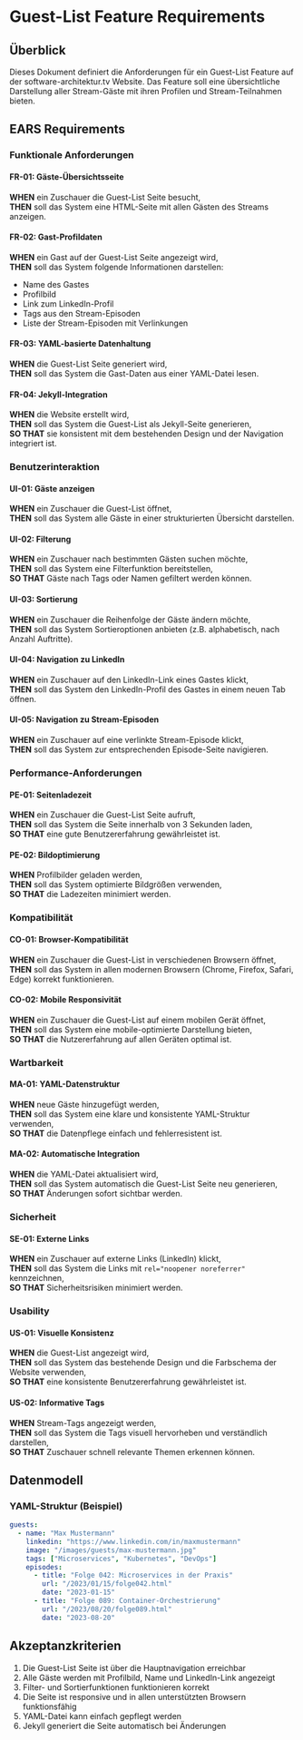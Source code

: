 # Guest-List Feature Requirements

## Überblick
Dieses Dokument definiert die Anforderungen für ein Guest-List Feature auf der software-architektur.tv Website. Das Feature soll eine übersichtliche Darstellung aller Stream-Gäste mit ihren Profilen und Stream-Teilnahmen bieten.

## EARS Requirements

### Funktionale Anforderungen

#### FR-01: Gäste-Übersichtsseite
**WHEN** ein Zuschauer die Guest-List Seite besucht,  
**THEN** soll das System eine HTML-Seite mit allen Gästen des Streams anzeigen.

#### FR-02: Gast-Profildaten
**WHEN** ein Gast auf der Guest-List Seite angezeigt wird,  
**THEN** soll das System folgende Informationen darstellen:
- Name des Gastes
- Profilbild
- Link zum LinkedIn-Profil
- Tags aus den Stream-Episoden
- Liste der Stream-Episoden mit Verlinkungen

#### FR-03: YAML-basierte Datenhaltung
**WHEN** die Guest-List Seite generiert wird,  
**THEN** soll das System die Gast-Daten aus einer YAML-Datei lesen.

#### FR-04: Jekyll-Integration
**WHEN** die Website erstellt wird,  
**THEN** soll das System die Guest-List als Jekyll-Seite generieren,  
**SO THAT** sie konsistent mit dem bestehenden Design und der Navigation integriert ist.

### Benutzerinteraktion

#### UI-01: Gäste anzeigen
**WHEN** ein Zuschauer die Guest-List öffnet,  
**THEN** soll das System alle Gäste in einer strukturierten Übersicht darstellen.

#### UI-02: Filterung
**WHEN** ein Zuschauer nach bestimmten Gästen suchen möchte,  
**THEN** soll das System eine Filterfunktion bereitstellen,  
**SO THAT** Gäste nach Tags oder Namen gefiltert werden können.

#### UI-03: Sortierung
**WHEN** ein Zuschauer die Reihenfolge der Gäste ändern möchte,  
**THEN** soll das System Sortieroptionen anbieten (z.B. alphabetisch, nach Anzahl Auftritte).

#### UI-04: Navigation zu LinkedIn
**WHEN** ein Zuschauer auf den LinkedIn-Link eines Gastes klickt,  
**THEN** soll das System den LinkedIn-Profil des Gastes in einem neuen Tab öffnen.

#### UI-05: Navigation zu Stream-Episoden
**WHEN** ein Zuschauer auf eine verlinkte Stream-Episode klickt,  
**THEN** soll das System zur entsprechenden Episode-Seite navigieren.

### Performance-Anforderungen

#### PE-01: Seitenladezeit
**WHEN** ein Zuschauer die Guest-List Seite aufruft,  
**THEN** soll das System die Seite innerhalb von 3 Sekunden laden,  
**SO THAT** eine gute Benutzererfahrung gewährleistet ist.

#### PE-02: Bildoptimierung
**WHEN** Profilbilder geladen werden,  
**THEN** soll das System optimierte Bildgrößen verwenden,  
**SO THAT** die Ladezeiten minimiert werden.

### Kompatibilität

#### CO-01: Browser-Kompatibilität
**WHEN** ein Zuschauer die Guest-List in verschiedenen Browsern öffnet,  
**THEN** soll das System in allen modernen Browsern (Chrome, Firefox, Safari, Edge) korrekt funktionieren.

#### CO-02: Mobile Responsivität
**WHEN** ein Zuschauer die Guest-List auf einem mobilen Gerät öffnet,  
**THEN** soll das System eine mobile-optimierte Darstellung bieten,  
**SO THAT** die Nutzererfahrung auf allen Geräten optimal ist.

### Wartbarkeit

#### MA-01: YAML-Datenstruktur
**WHEN** neue Gäste hinzugefügt werden,  
**THEN** soll das System eine klare und konsistente YAML-Struktur verwenden,  
**SO THAT** die Datenpflege einfach und fehlerresistent ist.

#### MA-02: Automatische Integration
**WHEN** die YAML-Datei aktualisiert wird,  
**THEN** soll das System automatisch die Guest-List Seite neu generieren,  
**SO THAT** Änderungen sofort sichtbar werden.

### Sicherheit

#### SE-01: Externe Links
**WHEN** ein Zuschauer auf externe Links (LinkedIn) klickt,  
**THEN** soll das System die Links mit `rel="noopener noreferrer"` kennzeichnen,  
**SO THAT** Sicherheitsrisiken minimiert werden.

### Usability

#### US-01: Visuelle Konsistenz
**WHEN** die Guest-List angezeigt wird,  
**THEN** soll das System das bestehende Design und die Farbschema der Website verwenden,  
**SO THAT** eine konsistente Benutzererfahrung gewährleistet ist.

#### US-02: Informative Tags
**WHEN** Stream-Tags angezeigt werden,  
**THEN** soll das System die Tags visuell hervorheben und verständlich darstellen,  
**SO THAT** Zuschauer schnell relevante Themen erkennen können.

## Datenmodell

### YAML-Struktur (Beispiel)
```yaml
guests:
  - name: "Max Mustermann"
    linkedin: "https://www.linkedin.com/in/maxmustermann"
    image: "/images/guests/max-mustermann.jpg"
    tags: ["Microservices", "Kubernetes", "DevOps"]
    episodes:
      - title: "Folge 042: Microservices in der Praxis"
        url: "/2023/01/15/folge042.html"
        date: "2023-01-15"
      - title: "Folge 089: Container-Orchestrierung"
        url: "/2023/08/20/folge089.html"
        date: "2023-08-20"
```

## Akzeptanzkriterien

1. Die Guest-List Seite ist über die Hauptnavigation erreichbar
2. Alle Gäste werden mit Profilbild, Name und LinkedIn-Link angezeigt
3. Filter- und Sortierfunktionen funktionieren korrekt
4. Die Seite ist responsive und in allen unterstützten Browsern funktionsfähig
5. YAML-Datei kann einfach gepflegt werden
6. Jekyll generiert die Seite automatisch bei Änderungen